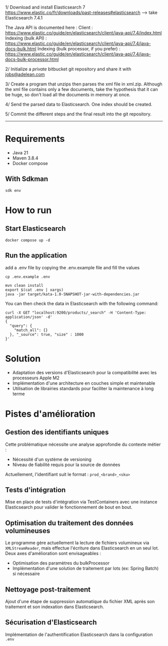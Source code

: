 1/ Download and install Elasticsearch 7
https://www.elastic.co/fr/downloads/past-releases#elasticsearch --> take Elasticsearch 7.4.1

The Java API is documented here :
Client : https://www.elastic.co/guide/en/elasticsearch/client/java-api/7.4/index.html
Indexing (bulk API) : https://www.elastic.co/guide/en/elasticsearch/client/java-api/7.4/java-docs-bulk.html
Indexing (bulk processor, if you
prefer) : https://www.elastic.co/guide/en/elasticsearch/client/java-api/7.4/java-docs-bulk-processor.html

2/ Initialize a *private* bitbucket git repository and share it with jobs@adelean.com

3/ Create a program that unzips then parses the xml file in xml.zip.
Although the xml file contains only a few documents, take the hypothesis that it can be huge, so don't load all the
documents in memory at once.

4/ Send the parsed data to Elasticsearch. One index should be created.

5/ Commit the different steps and the final result into the git repository.


---

# Requirements

- Java 21
- Maven 3.8.4
- Docker compose

## With Sdkman

```shell
sdk env
````

# How to run

## Start Elasticsearch

```shell
docker compose up -d
```

## Run the application

add a .env file by copying the .env.example file and fill the values

```shell
cp .env.example .env
```

```shell
mvn clean install
export $(cat .env | xargs)
java -jar target/kata-1.0-SNAPSHOT-jar-with-dependencies.jar
```

You can then check the data in Elasticsearch with the following command:

```shell
curl -X GET "localhost:9200/products/_search" -H 'Content-Type: application/json' -d'
{
  "query": {
    "match_all": {}
  }, "_source": true, "size" : 1000
}'
```

# Solution

- Adaptation des versions d'Elasticsearch pour la compatibilité avec les processeurs Apple M2
- Implémentation d'une architecture en couches simple et maintenable
- Utilisation de librairies standards pour faciliter la maintenance à long terme

# Pistes d'amélioration

## Gestion des identifiants uniques

Cette problématique nécessite une analyse approfondie du contexte métier :

- Nécessité d'un système de versioning
- Niveau de fiabilité requis pour la source de données

Actuellement, l'identifiant suit le format : `prod_<brand>_<sku>`

## Tests d'intégration

Mise en place de tests d'intégration via TestContainers avec une instance Elasticsearch pour valider le fonctionnement
de bout en bout.

## Optimisation du traitement des données volumineuses

Le programme gère actuellement la lecture de fichiers volumineux via `XMLStreamReader`, mais effectue l'écriture dans
Elasticsearch en un seul lot. Deux axes d'amélioration sont envisageables :

- Optimisation des paramètres du bulkProcessor
- Implémentation d'une solution de traitement par lots (ex: Spring Batch) si nécessaire

## Nettoyage post-traitement

Ajout d'une étape de suppression automatique du fichier XML après son traitement et son indexation dans Elasticsearch.

## Sécurisation d'Elasticsearch

Implémentation de l'authentification Elasticsearch dans la configuration `.env`